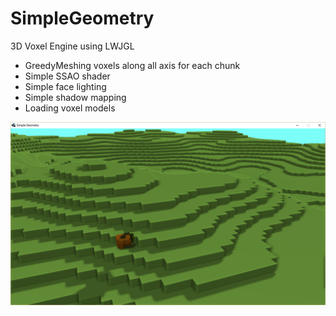 # SimpleGeometry
3D Voxel Engine using LWJGL
* GreedyMeshing voxels along all axis for each chunk
* Simple SSAO shader
* Simple face lighting
* Simple shadow mapping
* Loading voxel models

![SimpleGeometry Screenshot](https://github.com/ninthworld/SimpleGeometry/blob/master/screenshots/screenshot1.png)
